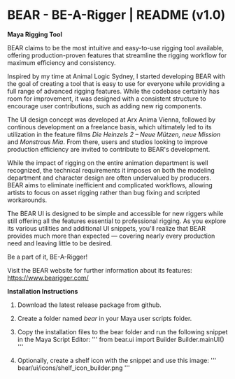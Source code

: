 # BEAR - BE-A-Rigger | README (v1.0)

**Maya Rigging Tool**

BEAR claims to be the most intuitive and easy-to-use rigging tool available, offering production-proven features that streamline the rigging workflow for maximum efficiency and consistency.

Inspired by my time at Animal Logic Sydney, I started developing BEAR with the goal of creating a tool that is easy to use for everyone while providing a full range of advanced rigging features. While the codebase certainly has room for improvement, it was designed with a consistent structure to encourage user contributions, such as adding new rig components.

The UI design concept was developed at Arx Anima Vienna, followed by continous development on a freelance basis, which ultimately led to its utilization in the feature films *Die Heinzels 2 – Neue Mützen, neue Mission* and *Monstrous Mia*. From there, users and studios looking to improve production efficiency are invited to contribute to BEAR's development.

While the impact of rigging on the entire animation department is well recognized, the technical requirements it imposes on both the modeling department and character design are often undervalued by producers. BEAR aims to eliminate inefficient and complicated workflows, allowing artists to focus on asset rigging rather than bug fixing and scripted workarounds.

The BEAR UI is designed to be simple and accessible for new riggers while still offering all the features essential to professional rigging. As you explore its various utilities and additional UI snippets, you'll realize that BEAR provides much more than expected — covering nearly every production need and leaving little to be desired.

Be a part of it, BE-A-Rigger!

Visit the BEAR website for further information about its features:
https://www.bearigger.com/

**Installation Instructions**

1. Download the latest release package from github.
2. Create a folder named *bear* in your Maya user scripts folder.
3. Copy the installation files to the bear folder and run the following snippet in the Maya Script Editor:
'''
from bear.ui import Builder
Builder.mainUI()
'''

4. Optionally, create a shelf icon with the snippet and use this image:
'''
bear/ui/icons/shelf_icon_builder.png
'''
